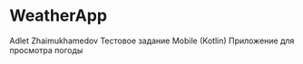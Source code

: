 # WeatherApp

Adlet Zhaimukhamedov
Тестовое задание Mobile (Kotlin)
Приложение для просмотра погоды
